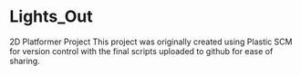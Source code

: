 # Lights_Out
2D Platformer Project
This project was originally created using Plastic SCM for version control with the final scripts uploaded to github for ease of sharing.
